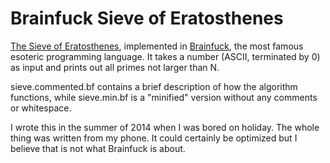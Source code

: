 # Brainfuck Sieve of Eratosthenes

[The Sieve of Eratosthenes](https://en.wikipedia.org/wiki/Sieve_of_Eratosthenes), implemented in [Brainfuck](https://en.wikipedia.org/wiki/Brainfuck), the most famous esoteric programming language. It takes a number (ASCII, terminated by 0) as input and prints out all primes not larger than N.

sieve.commented.bf contains a brief description of how the algorithm functions, while sieve.min.bf is a "minified" version without any comments or whitespace.

I wrote this in the summer of 2014 when I was bored on holiday. The whole thing was written from my phone. It could certainly be optimized but I believe that is not what Brainfuck is about.